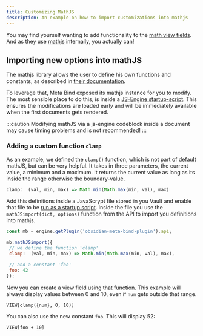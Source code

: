 ```yaml
---
title: Customizing MathJS
description: An example on how to import customizations into mathjs
---
```


You may find yourself wanting to add functionality to the [math view fields](/obsidian-meta-bind-plugin-docs/reference/viewfields/math/).
And as they use [mathjs](https://mathjs.org/) internally, you actually can!

## Importing new options into mathJS

The mathjs library allows the user to define his own functions and constants, as described in [their documentation](https://mathjs.org/docs/core/extension.html).

To leverage that, Meta Bind exposed its mathjs instance for you to modify.
The most sensible place to do this, is inside a [JS-Engine startup-script](/obsidian-js-engine-plugin-docs/guides/startupscripts/).
This ensures the modifications are loaded early and will be immediately available when the first documents gets rendered.

:::caution
Modifying mathJS via a js-engine codeblock inside a document may cause timing problems and is not recommended!
:::

### Adding a custom function `clamp`

As an example, we defined the `clamp()` function, which is not part of default mathJS, but can be very helpful.
It takes in three parameters, the current value, a minimum and a maximum. It returns the current value as long as its inside the range otherwise the boundary-value.

```js
clamp:  (val, min, max) => Math.min(Math.max(min, val), max)
```

Add this definitions inside a JavaScrypt file stored in you Vault and enable that file to be [run as a startup script](/obsidian-js-engine-plugin-docs/guides/startupscripts/).
Inside the file you use the `mathJSimport(dict, options)` function from the API to import you definitions into mathjs.

```js
const mb = engine.getPlugin('obsidian-meta-bind-plugin').api;

mb.mathJSimport({
 // we define the function 'clamp'
 clamp:  (val, min, max) => Math.min(Math.max(min, val), max),

 // and a constant 'foo'
 foo: 42
});
```

Now you can create a view field using that function.
This example will always display values between 0 and 10, even if `num` gets outside that range.

```meta-bind
VIEW[clamp({num}, 0, 10)]
```

You can also use the new constant `foo`. This will display 52:

```meta-bind
VIEW[foo + 10]
```
